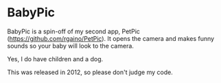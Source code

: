 # BabyPic

BabyPic is a spin-off of my second app, PetPic (https://github.com/rgaino/PetPic).
It opens the camera and makes funny sounds so your baby will look to the camera. 

Yes, I do have children and a dog.

This was released in 2012, so please don't judge my code.
